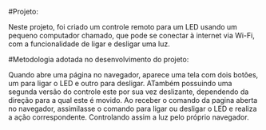 #Projeto:

  Neste projeto, foi criado um controle remoto para um LED usando um pequeno computador chamado, que pode se conectar à internet via Wi-Fi,
com a funcionalidade de ligar e desligar uma luz.

#Metodologia adotada no desenvolvimento do projeto:

  Quando abre uma página no navegador, aparece uma tela com dois botões, um para ligar o LED e outro para desligar. ATambém possuindo uma 
segunda versão do controle este por sua vez deslizante, dependendo da direção para a qual este é movido.
  Ao receber o comando da pagina aberta no navegador, assimilasse o comando para ligar ou desligar o LED e realiza a ação correspondente.
Controlando assim a luz pelo próprio navegador.
